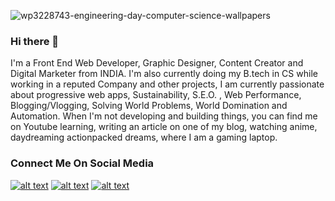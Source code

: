 ![wp3228743-engineering-day-computer-science-wallpapers](https://user-images.githubusercontent.com/54244847/105528637-3cbd6280-5d0b-11eb-8be6-8d97c2a17cff.jpg)

### Hi there 👋

<!--
**Anshuman1608/Anshuman1608** is a ✨ _special_ ✨ repository because its `README.md` (this file) appears on your GitHub profile.-->

I'm a Front End Web Developer, Graphic Designer, Content Creator and Digital Marketer from INDIA. I'm also currently doing my B.tech in CS while working in a reputed Company and other projects, I am currently passionate about progressive web apps, Sustainability, S.E.O. , Web Performance, Blogging/Vlogging, Solving World Problems, World Domination and Automation. When I'm not developing and building things, you can find me on Youtube learning, writing an article on one of my blog, watching anime, daydreaming actionpacked dreams, where I am a gaming laptop.

<!-- Please don't remove this: Grab your social icons from https://github.com/carlsednaoui/gitsocial -->


### Connect Me On Social Media
<!-- display the social media buttons in your README -->

[![alt text][1.1]][1]
[![alt text][2.1]][2]
[![alt text][6.1]][6]


<!-- links to social media icons -->
<!-- no need to change these -->

<!-- icons with padding -->

[1.1]: http://i.imgur.com/tXSoThF.png (twitter icon with padding)
[2.1]: http://i.imgur.com/P3YfQoD.png (facebook icon with padding)
[6.1]: http://i.imgur.com/0o48UoR.png (github icon with padding)

<!-- icons without padding -->

[1.2]: http://i.imgur.com/wWzX9uB.png (twitter icon without padding)
[2.2]: http://i.imgur.com/fep1WsG.png (facebook icon without padding)
[6.2]: http://i.imgur.com/9I6NRUm.png (github icon without padding)


<!-- links to your social media accounts -->
<!-- update these accordingly -->

[1]: http://www.twitter.com/anshumaan1608\
[2]: http://www.facebook.com/anshuman945
[6]: http://www.github.com/anshuman1608

<!-- Please don't remove this: Grab your social icons from https://github.com/carlsednaoui/gitsocial -->

